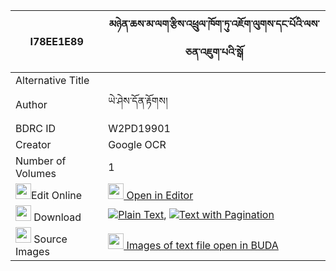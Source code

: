 |I78EE1E89|མཉེན་ཆས་མ་ལག་རྩིས་འཕྲུལ་ཁོག་ཏུ་འཇོག་ལུགས་དང་པོའི་ལས་ཅན་འཇུག་པའི་སྒོ 
| --- | --- 
|Alternative Title |
|Author| ཡེ་ཤེས་དོན་རྟོགས།
|BDRC ID | W2PD19901
|Creator | Google OCR
|Number of Volumes| 1
|<img width="25" src="https://img.icons8.com/color/25/000000/edit-property.png">Edit Online| [<img width="25" src="https://avatars.githubusercontent.com/u/45091458?s=200&v=4"> Open in Editor](http://editor.openpecha.org/I78EE1E89)
|<img width="25" src="https://img.icons8.com/fluent/48/000000/download-2.png"/>  Download | [![](https://img.icons8.com/color/20/000000/txt.png)Plain Text](https://github.com/Openpecha/I78EE1E89/releases/download/v2/nyen_cha_sa_malak_tsi_trul_kho_plain_I78EE1E89.zip), [![](https://img.icons8.com/color/20/000000/txt.png)Text with Pagination](https://github.com/Openpecha/I78EE1E89/releases/download/v2/nyen_cha_sa_malak_tsi_trul_kho_pages_I78EE1E89.zip)
|<img width="25" src="https://img.icons8.com/plasticine/100/000000/pictures-folder.png"/>  Source Images | [<img width="25" src="https://library.bdrc.io/icons/BUDA-small.svg"> Images of text file open in BUDA](https://library.bdrc.io/show/bdr:W2PD19901)